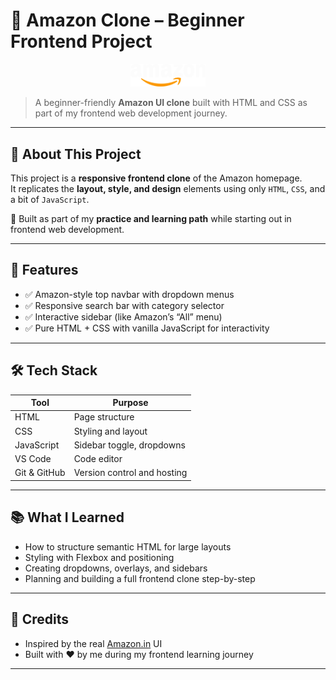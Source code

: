 # 🛒 Amazon Clone – Beginner Frontend Project

<p align="center">
  <img src="images/logo.png" alt="Amazon Logo" width="120" />
</p>

> A beginner-friendly **Amazon UI clone** built with HTML and CSS as part of my frontend web development journey.





---

## 🧠 About This Project

This project is a **responsive frontend clone** of the Amazon homepage.  
It replicates the **layout, style, and design** elements using only `HTML`, `CSS`, and a bit of `JavaScript`.

🧪 Built as part of my **practice and learning path** while starting out in frontend web development.

---

## 🚀 Features

- ✅ Amazon-style top navbar with dropdown menus  
- ✅ Responsive search bar with category selector  
- ✅ Interactive sidebar (like Amazon’s “All” menu)  
- ✅ Pure HTML + CSS with vanilla JavaScript for interactivity

---

## 🛠️ Tech Stack

| Tool | Purpose |
|------|---------|
| HTML | Page structure |
| CSS  | Styling and layout |
| JavaScript | Sidebar toggle, dropdowns |
| VS Code | Code editor |
| Git & GitHub | Version control and hosting |

---

## 📚 What I Learned

- How to structure semantic HTML for large layouts  
- Styling with Flexbox and positioning  
- Creating dropdowns, overlays, and sidebars   
- Planning and building a full frontend clone step-by-step

---

## 🙌 Credits

- Inspired by the real [Amazon.in](https://www.amazon.in/) UI  
- Built with ❤️ by me during my frontend learning journey  


---



